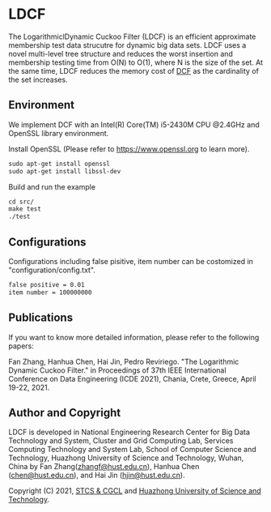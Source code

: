 # LDCF
The LogarithmiclDynamic Cuckoo Filter (LDCF) is an efficient approximate membership test data strucutre for dynamic big data sets. LDCF uses a novel multi-level tree structure and reduces the worst insertion and membership testing time from O(N) to O(1), where N is the size of the set. At the same time, LDCF reduces the memory cost of [DCF](https://github.com/CGCL-codes/DCF) as the cardinality of the set increases.

## Environment
We implement DCF with an Intel(R) Core(TM) i5-2430M CPU @2.4GHz and OpenSSL library environment.

Install OpenSSL (Please refer to https://www.openssl.org to learn more).

```txt
sudo apt-get install openssl
sudo apt-get install libssl-dev
```

Build and run the example

```txt
cd src/
make test
./test
```

## Configurations
Configurations including false pisitive, item number can be costomized in "configuration/config.txt".

```txt
false positive = 0.01
item number = 100000000
```

## Publications

If you want to know more detailed information, please refer to the following papers:

Fan Zhang, Hanhua Chen, Hai Jin, Pedro Reviriego. "The Logarithmic Dynamic Cuckoo Filter." in Proceedings of 37th IEEE International Conference on Data Engineering (ICDE 2021), Chania, Crete, Greece, April 19-22, 2021.


## Author and Copyright

LDCF is developed in National Engineering Research Center for Big Data Technology and System, Cluster and Grid Computing Lab, Services Computing Technology and System Lab, School of Computer Science and Technology, Huazhong University of Science and Technology, Wuhan, China by Fan Zhang(zhangf@hust.edu.cn), Hanhua Chen (chen@hust.edu.cn), and Hai Jin (hjin@hust.edu.cn).

Copyright (C) 2021, [STCS & CGCL](http://grid.hust.edu.cn/) and [Huazhong University of Science and Technology](http://www.hust.edu.cn).
